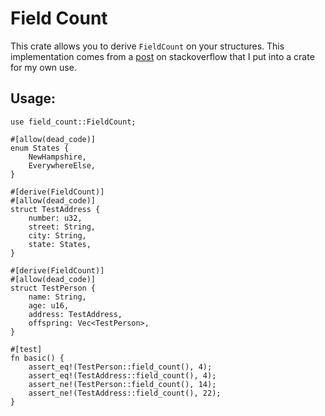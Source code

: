 # Field Count

This crate allows you to derive `FieldCount` on your structures.  This
implementation comes from a [post](https://stackoverflow.com/questions/54177438/how-to-programmatically-get-the-number-of-fields-of-a-struct) on stackoverflow that I put into a crate for my own use.

## Usage:
```
use field_count::FieldCount;

#[allow(dead_code)]
enum States {
    NewHampshire,
    EverywhereElse,
}

#[derive(FieldCount)]
#[allow(dead_code)]
struct TestAddress {
    number: u32,
    street: String,
    city: String,
    state: States,
}

#[derive(FieldCount)]
#[allow(dead_code)]
struct TestPerson {
    name: String,
    age: u16,
    address: TestAddress,
    offspring: Vec<TestPerson>,
}

#[test]
fn basic() {
    assert_eq!(TestPerson::field_count(), 4);
    assert_eq!(TestAddress::field_count(), 4);
    assert_ne!(TestPerson::field_count(), 14);
    assert_ne!(TestAddress::field_count(), 22);
}
```
